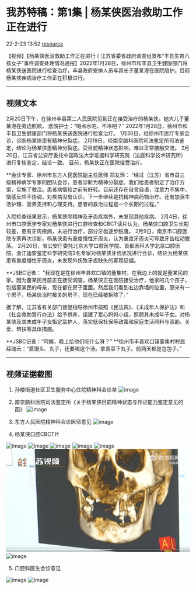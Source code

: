 
# 我苏特稿：第1集 | 杨某侠医治救助工作正在进行
22-2-23 13:52 [resource](https://weibo.com/7474091977/LgNsxtUXX)


【视频】【杨某侠医治救助工作正在进行丨江苏省委省政府调查组发布“丰县生育八孩女子”事件调查处理情况通报】2022年1月28日，徐州市和丰县卫生健康部门将杨某侠送医院进行检查治疗，丰县政府安排人员与其长子董某港在医院陪护。目前杨某侠疾病治疗工作正在积极进行。 

---------

## 视频文本

2月20日下午，在徐州丰县第二人民医院见到正在接受治疗的杨某侠。她大儿子董某港在旁边照顾。
医院护士：“喝点水吧，不冷吧？”
2022年1月28日，徐州市和丰县卫生健康部门将杨某侠送医院进行检查治疗。
1月30日，经徐州市医疗专家会诊，诊断杨某侠患有精神分裂症。
2月19日，经南京脑科医院司法鉴定所司法鉴定，结论为杨某侠患精神分裂症。受目前精神状态影响，难以正常接触交流。
2月20日，江苏省公安厅委托中国政法大学证据科学研究院（法庭科学技术研究所）进行复核鉴定，结论一致。
目前，杨某侠正在医院接受治疗。

**会诊专家、徐州市东方人民医院副主任医师 郑友玲：
“经过（江苏）省市县三级精神病学专家的团队会诊，患者诊断为精神分裂症。我们给患者制定了治疗方案，实施了救治。患者病情较之前有好转。目前还存在自言自语，注意力不集中，情感反应不协调，对疾病没有认识。下一步继续是抗精神病药物治疗。还有加强生活护理、营养支持和心理支持。患者的救治过程是一个长期的过程。”

入院检查结果显示，杨某侠除精神及牙齿疾病外，未发现其他疾病。
2月4日，徐州市口腔医学专家对杨某侠进行口腔检查和CBCT读片认为，杨某侠口腔卫生长期较差，患有牙周疾病，未进行治疗，部分牙齿逐步脱落。
2月9日，南京市口腔医院专家再次诊断，杨某侠患有重度慢性牙周炎，认为重度牙周炎可导致牙齿松动脱落。
2月20日，省公安厅委托北京大学口腔医学院、首都医科大学北京口腔医院、浙江迪安鉴定科学研究院3名专家对杨某侠牙齿状况进行会诊，结论为杨某侠患有重度慢性牙周炎，未发现外伤致牙齿缺失的客观证据。

**JSBC记者：
“我现在是在徐州丰县欢口镇的董集村，在我边上的就是董某民的家。因为董某民目前正在接受调查，杨某侠正在医院接受治疗，他家的几个孩子，包括董某民的母亲，现在都在房子里面。然后我们看到右边靠墙的位置，原来有一个房子，杨某侠当时被关的房子，现在已经被拆除了。”

据了解，江苏省有关部门督促指导徐州市按照《民法典》、《未成年人保护法》和《社会救助暂行办法》给予供养，组建了爱心妈妈小组，照顾其未成年子女。对杨某侠及其未成年子女指定监护人，落实低保社保等政策和家庭生活照料与资助、关爱、帮扶等具体措施。

**JSBC记者：“阿姨，晚上给他们吃什么呀？”
**徐州市丰县欢口镇董集村村民 薛瑞云：“蒸馒头、丸子，还要喝这个汤。拿青菜下丸子。前两天都是包包子。”


--------
## 视频证据截图

1. 孙楼街道社区卫生服务中心住院精神科会诊单
![image](https://github.com/evilearth/evilearth.github.io/blob/20b095c93353e81bb7fbba9cd87027eea0819827/docs/evidence-released/03-screen-shot/2022-02-23-wo-su-te-gao-ep1-img01.png)

2. 南京脑科医院司法鉴定所《关于杨某侠目前精神状态与作证能力鉴定意见的函》
![image](https://github.com/evilearth/evilearth.github.io/blob/20b095c93353e81bb7fbba9cd87027eea0819827/docs/evidence-released/03-screen-shot/2022-02-23-wo-su-te-gao-ep1-img02.png)

3. 东方人民医院精神科会诊医师意见
![image](https://github.com/evilearth/evilearth.github.io/blob/20b095c93353e81bb7fbba9cd87027eea0819827/docs/evidence-released/03-screen-shot/2022-02-23-wo-su-te-gao-ep1-img03.png)

4. 杨某侠口腔CBCT片

![image](https://github.com/evilearth/evilearth.github.io/blob/20b095c93353e81bb7fbba9cd87027eea0819827/docs/evidence-released/03-screen-shot/2022-02-23-wo-su-te-gao-ep1-img04.png)
![image](https://github.com/evilearth/evilearth.github.io/blob/20b095c93353e81bb7fbba9cd87027eea0819827/docs/evidence-released/03-screen-shot/2022-02-23-wo-su-te-gao-ep1-img05.png)
![image](https://github.com/evilearth/evilearth.github.io/blob/20b095c93353e81bb7fbba9cd87027eea0819827/docs/evidence-released/03-screen-shot/2022-02-23-wo-su-te-gao-ep1-img06.png)
![image](https://github.com/evilearth/evilearth.github.io/blob/20b095c93353e81bb7fbba9cd87027eea0819827/docs/evidence-released/03-screen-shot/2022-02-23-wo-su-te-gao-ep1-img07.png)
![image](https://github.com/evilearth/evilearth.github.io/blob/20b095c93353e81bb7fbba9cd87027eea0819827/docs/evidence-released/03-screen-shot/2022-02-23-wo-su-te-gao-ep1-img08.png)
![image](https://github.com/evilearth/evilearth.github.io/blob/20b095c93353e81bb7fbba9cd87027eea0819827/docs/evidence-released/03-screen-shot/2022-02-23-wo-su-te-gao-ep1-img09.png)
![image](https://github.com/evilearth/evilearth.github.io/blob/20b095c93353e81bb7fbba9cd87027eea0819827/docs/evidence-released/03-screen-shot/2022-02-23-wo-su-te-gao-ep1-img10.png)

5. 口腔科医生会诊意见

![image](https://github.com/evilearth/evilearth.github.io/blob/20b095c93353e81bb7fbba9cd87027eea0819827/docs/evidence-released/03-screen-shot/2022-02-23-wo-su-te-gao-ep1-img11.png)
![image](https://github.com/evilearth/evilearth.github.io/blob/20b095c93353e81bb7fbba9cd87027eea0819827/docs/evidence-released/03-screen-shot/2022-02-23-wo-su-te-gao-ep1-img12.png)

